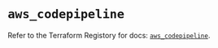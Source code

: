 # `aws_codepipeline`

Refer to the Terraform Registory for docs: [`aws_codepipeline`](https://registry.terraform.io/providers/hashicorp/aws/4.65.0/docs/resources/codepipeline).
